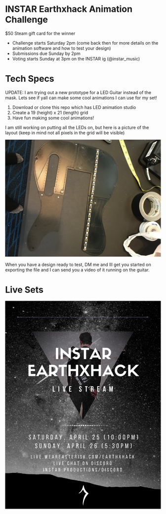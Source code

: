 # INSTAR Earthxhack Animation Challenge

$50 Steam gift card for the winner

- Challenge starts Saturday 2pm (come back then for more details on the animation software and how to test your design)
- Submissions due Sunday by 2pm
- Voting starts Sunday at 3pm on the INSTAR ig (@instar_music)

# Tech Specs

UPDATE: I am trying out a new prototype for a LED Guitar instead of the mask. Lets see if yall can make some cool animations I can use for my set!

1) Download or clone this repo which has LED animation studio
2) Create a 19 (height) x 21 (length) grid
3) Have fun making some cool animations!

I am still working on putting all the LEDs on, but here is a picture of the layout (keep in mind not all pixels in the grid will be visible)

![Components Editor](/IMG_5948.jpg)

When you have a design ready to test, DM me and Ill get you started on exporting the file and I can send you a video of it running on the guitar.


# Live Sets
![Components Editor](/GravityZero.png)
